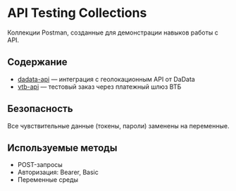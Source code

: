 # API Testing Collections

Коллекции Postman, созданные для демонстрации навыков работы с API.

## Содержание

- [dadata-api](./dadata-api) — интеграция с геолокационным API от DaData
- [vtb-api](./vtb-api) — тестовый заказ через платежный шлюз ВТБ

## Безопасность
Все чувствительные данные (токены, пароли) заменены на переменные.

## Используемые методы
- POST-запросы
- Авторизация: Bearer, Basic
- Переменные среды
